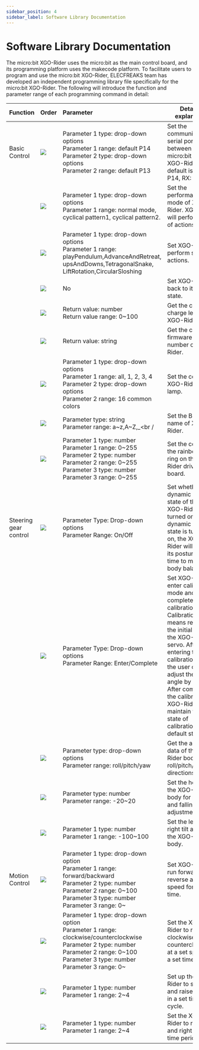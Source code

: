 ```yaml
---
sidebar_position: 4
sidebar_label: Software Library Documentation
---
```




# Software Library Documentation

The micro:bit XGO-Rider uses the micro:bit as the main control board, and its programming platform uses the makecode platform. To facilitate users to program and use the micro:bit XGO-Rider, ELECFREAKS team has developed an independent programming library file specifically for the micro:bit XGO-Rider. The following will introduce the function and parameter range of each programming command in detail:

| Function              | Order                                                        | Parameter                                                    | Detailed explanation                                         |
| --------------------- | :----------------------------------------------------------- | :----------------------------------------------------------- | ------------------------------------------------------------ |
| Basic Control         | ![](https://wiki-media-ef.oss-cn-hongkong.aliyuncs.com/docs/microbit/robot/xgo-rider-kit/images/microbit-xgo-rider-kit-functions-01.png) | Parameter 1 type: drop-down options<br />Parameter 1 range: default P14<br />Parameter 2 type: drop-down options<br />Parameter 2 range: default P13<br /> | Set the communication serial port between micro:bit and XGO-Rider, the default is TX: P14, RX: P13. |
|                       | ![](https://wiki-media-ef.oss-cn-hongkong.aliyuncs.com/docs/microbit/robot/xgo-rider-kit/images/microbit-xgo-rider-kit-quick-start-02.png) | Parameter 1 type: drop-down options<br />Parameter 1 range: normal mode, cyclical pattern1, cyclical pattern2.<br /> | Set the performance mode of XGO-Rider. XGO-Rider will perform a set of actions. |
|                       | ![](https://wiki-media-ef.oss-cn-hongkong.aliyuncs.com/docs/microbit/robot/xgo-rider-kit/images/microbit-xgo-rider-kit-quick-start-18.png) | Parameter 1 type: drop-down options<br />Parameter 1 range: playPendulum,AdvanceAndRetreat,<br />upsAndDowns,TetragonalSnake,<br />LiftRotation,CircularSloshing | Set XGO-Rider to perform standard actions.                   |
|                       | ![](https://wiki-media-ef.oss-cn-hongkong.aliyuncs.com/docs/microbit/robot/xgo-rider-kit/images/microbit-xgo-rider-kit-quick-start-03.png) | No                                                           | Set XGO-Rider back to its initial state.                     |
|                       | ![](https://wiki-media-ef.oss-cn-hongkong.aliyuncs.com/docs/microbit/robot/xgo-rider-kit/images/microbit-xgo-rider-kit-quick-start-04.png) | Return value: number<br />Return value range: 0~100          | Get the current charge level of XGO-Rider.                   |
|                       | ![](https://wiki-media-ef.oss-cn-hongkong.aliyuncs.com/docs/microbit/robot/xgo-rider-kit/images/microbit-xgo-rider-kit-quick-start-05.png) | Return value: string<br />                                   | Get the current firmware version number of XGO-Rider.        |
|                       | ![](https://wiki-media-ef.oss-cn-hongkong.aliyuncs.com/docs/microbit/robot/xgo-rider-kit/images/microbit-xgo-rider-kit-quick-start-06.png) | Parameter 1 type: drop-down options<br />Parameter 1 range: all, 1, 2, 3, 4<br />Parameter 2 type: drop-down options<br />Parameter 2 range: 16 common colors | Set the color of XGO-Rider's lamp.                           |
|                       | ![](https://wiki-media-ef.oss-cn-hongkong.aliyuncs.com/docs/microbit/robot/xgo-rider-kit/images/microbit-xgo-rider-kit-quick-start-07.png) | Parameter type: string<br />Parameter range: a~z,A~Z,_<br /  | Set the Bluetooth name of XGO-Rider.                         |
|                       | ![](https://wiki-media-ef.oss-cn-hongkong.aliyuncs.com/docs/microbit/robot/xgo-rider-kit/images/microbit-xgo-rider-kit-quick-start-08.png) | Parameter 1 type: number<br />Parameter 1 range: 0~255<br />Parameter 2 type: number<br />Parameter 2 range: 0~255<br />Parameter 3 type: number<br />Parameter 3 range: 0~255<br /> | Set the color of the rainbow light ring on the XGO-Rider driver board. |
| Steering gear control | ![](https://wiki-media-ef.oss-cn-hongkong.aliyuncs.com/docs/microbit/robot/xgo-rider-kit/images/microbit-xgo-rider-kit-quick-start-09.png) | Parameter Type: Drop-down options<br />Parameter Range: On/Off<br /> | Set whether the dynamic balance state of the XGO-Rider is turned on. If the dynamic balance state is turned on, the XGO-Rider will adjust its posture in real time to maintain body balance. |
|                       | ![](https://wiki-media-ef.oss-cn-hongkong.aliyuncs.com/docs/microbit/robot/xgo-rider-kit/images/microbit-xgo-rider-kit-quick-start-10.png) | Parameter Type: Drop-down options<br />Parameter Range: Enter/Complete | Set XGO-Rider to enter calibration mode and complete calibration. Calibration means resetting the initial angle of the XGO-Rider's servo. After entering the calibration state, the user can adjust the servo angle by himself. After completing the calibration, XGO-Rider will maintain the state of calibration in the default stance. |
|                       | ![](https://wiki-media-ef.oss-cn-hongkong.aliyuncs.com/docs/microbit/robot/xgo-rider-kit/images/microbit-xgo-rider-kit-quick-start-11.png) | Parameter type: drop-down options<br />Parameter range: roll/pitch/yaw | Get the angle data of the XGO-Rider body in the roll/pitch/yaw directions. |
|                       | ![](https://wiki-media-ef.oss-cn-hongkong.aliyuncs.com/docs/microbit/robot/xgo-rider-kit/images/microbit-xgo-rider-kit-quick-start-12.png) | Parameter type: number<br />Parameter range: -20~20          | Set the height of the XGO-Rider body for rising and falling adjustments. |
|                       | ![](https://wiki-media-ef.oss-cn-hongkong.aliyuncs.com/docs/microbit/robot/xgo-rider-kit/images/microbit-xgo-rider-kit-quick-start-13.png) | Parameter 1 type: number<br />Parameter 1 range: -100~100<br /> | Set the left and right tilt angle of the XGO-Rider body.     |
| Motion Control        | ![](https://wiki-media-ef.oss-cn-hongkong.aliyuncs.com/docs/microbit/robot/xgo-rider-kit/images/microbit-xgo-rider-kit-quick-start-14.png) | Parameter 1 type: drop-down option<br />Parameter 1 range: forward/backward<br />Parameter 2 type: number<br />Parameter 2 range: 0~100<br />Parameter 3 type: number<br />Parameter 3 range: 0~<br /> | Set XGO-Rider to run forward or reverse at a set speed for a set time. |
|                       | ![](https://wiki-media-ef.oss-cn-hongkong.aliyuncs.com/docs/microbit/robot/xgo-rider-kit/images/microbit-xgo-rider-kit-quick-start-15.png) | Parameter 1 type: drop-down option<br />Parameter 1 range: clockwise/counterclockwise<br />Parameter 2 type: number<br />Parameter 2 range: 0~100<br />Parameter 3 type: number<br />Parameter 3 range: 0~<br /> | Set the XGO-Rider to run clockwise or counterclockwise at a set speed for a set time. |
|                       | ![](https://wiki-media-ef.oss-cn-hongkong.aliyuncs.com/docs/microbit/robot/xgo-rider-kit/images/microbit-xgo-rider-kit-quick-start-16.png) | Parameter 1 type: number<br />Parameter 1 range: 2~4<br />   | Set up the XGO-Rider to squat and raise/lower in a set timed cycle. |
|                       | ![](https://wiki-media-ef.oss-cn-hongkong.aliyuncs.com/docs/microbit/robot/xgo-rider-kit/images/microbit-xgo-rider-kit-quick-start-17.png) | Parameter 1 type: number<br />Parameter 1 range: 2~4<br />   | Set the XGO-Rider to rock left and right at a set time period. |
